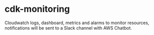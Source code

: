 # cdk-monitoring
Cloudwatch logs, dashboard, metrics and alarms to monitor resources, notifications will be sent to a Slack channel with AWS Chatbot.
